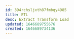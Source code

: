 ```yaml
---
id: 394rchsljxth87fmbqy4985
title: ETL
desc: Extract Transform Load
updated: 1646689755676
created: 1646689734136
---
```


